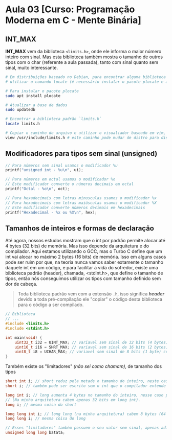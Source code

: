 #  Aula 03  [Curso: Programação Moderna em C - Mente Binária]

## INT_MAX

**INT_MAX** vem da biblioteca `<limits.h>`, onde ele informa o maior número inteiro com sinal. Mas esta biblioteca também mostra o tamanho de outros tipos com o char (referente a aula passada), tanto com sinal quanto sem sinal, muito interessante.

```sh
# Em distribuições baseado no Debian, para encontrar alguma biblioteca
# utilizar o comando locate (é necessário instalar o pacote plocate e atualizar a base de dados do OS)

# Para instalar o pacote plocate
sudo apt install plocate

# Atualizar a base de dados
sudo updatedb

# Encontrar a biblioteca padrão `limits.h`
locate limits.h

# Copiar o caminho do arquivo e utilizar o visualiador baseado em vim, mas é read-only
view /usr/include/limits.h # este caminho pode mudar de distro para distro
```

## Modificadores para tipos sem sinal (unsigned)

```c
// Para números sem sinal usamos o modificador %u
printf("unsigned int - %u\n", ui);

// Para números em octal usamos o modificador %o
// Este modificador converte o números decimais em octal
printf("Octal - %o\n", oct);

// Para hexadecimais com letras minusculas usamos o modificador %x
// Para hexadecimais com letras maiúsculas usamos o modificador %X
// Este modificador converte números decimais em hexadecimais
printf("Hexadecimal - %x ou %X\n", hex);

```

## Tamanhos de inteiros e formas de declaração

Até agora, nossos estudos mostram que o int por padrão permite alocar até 4 bytes (32 bits) de memória.
Mas isso depende da arquitetura e do compilador. Aqui estamos utilizando o GCC, mas o Turbo C define que
um int vai alocar no máximo 2 bytes (16 bits) de memória. Isso em alguns casos pode ser ruim por que, na teoria nunca vamos saber extamente o tamanho daquele int em um código, e para facilitar a vida do sofredor, existe uma biblioteca padrão (header), chamada, <stdint.h>, que define o tamanho de tipos, então nós conseguimos utilizar os tipos com tamanho definido sem dor de cabeça.

> Toda biblioteca padrão vem com a extensão `.h`, isso significa _**header**_
> devido a toda pré-compilação ele "copiar" o código desta biblioteca para o código a ser compilado.

```c
// Biblioteca
// ...
#include <limits.h>
#include <stdint.h>

int main(void) {
    uint32_t i32 = UINT_MAX; // variavel sem sinal de 32 bits (4 bytes) com o valor máximo de 32 bits
    uint16_t i16 = SHRT_MAX; // variavel sem sinal de 16 bits (2 bytes) com o valor máximo de 16 bits
    uint8_t i8 = UCHAR_MAX; // variavel sem sinal de 8 bits (1 byte) com o valor máximo de 8 bits (char tem 8 bits, por isso CHAR_MAX)
}
```

Também existe os "limitadores" _*(não sei como chamam)*_, de tamanho dos tipos

```c
short int i; // short reduz pela metade o tamanho do inteiro, neste caso para 2 bytes (16 bits)
short i; // também pode ser escrito sem o int que o compilador entende

long int i; // long aumenta 4 bytes no tamanho do inteiro, nesse caso para 8 bytes (64 bits)
// (Na minha arquitetura cabem apenas 32 bits em long int).
long i; // mesma coisa do short

long long int i; // long long (na minha arquitetura) cabem 8 bytes (64 bits)
long long i; // mesma coisa do long

// Esses "limitadores" também possuem o seu valor sem sinal, apenas adicionar o unsigned atrás
unsigned long long batata;
```